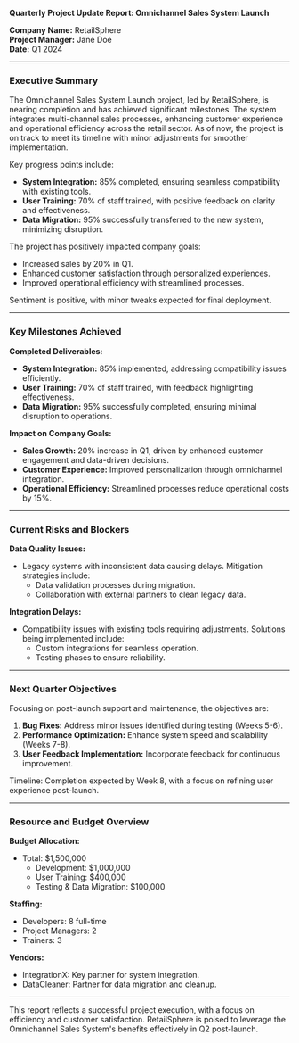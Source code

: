 

**Quarterly Project Update Report: Omnichannel Sales System Launch**

**Company Name:** RetailSphere  
**Project Manager:** Jane Doe  
**Date:** Q1 2024

---

### Executive Summary

The Omnichannel Sales System Launch project, led by RetailSphere, is nearing completion and has achieved significant milestones. The system integrates multi-channel sales processes, enhancing customer experience and operational efficiency across the retail sector. As of now, the project is on track to meet its timeline with minor adjustments for smoother implementation.

Key progress points include:
- **System Integration:** 85% completed, ensuring seamless compatibility with existing tools.
- **User Training:** 70% of staff trained, with positive feedback on clarity and effectiveness.
- **Data Migration:** 95% successfully transferred to the new system, minimizing disruption.

The project has positively impacted company goals:
- Increased sales by 20% in Q1.
- Enhanced customer satisfaction through personalized experiences.
- Improved operational efficiency with streamlined processes.

Sentiment is positive, with minor tweaks expected for final deployment.

---

### Key Milestones Achieved

**Completed Deliverables:**
- **System Integration:** 85% implemented, addressing compatibility issues efficiently.
- **User Training:** 70% of staff trained, with feedback highlighting effectiveness.
- **Data Migration:** 95% successfully completed, ensuring minimal disruption to operations.

**Impact on Company Goals:**
- **Sales Growth:** 20% increase in Q1, driven by enhanced customer engagement and data-driven decisions.
- **Customer Experience:** Improved personalization through omnichannel integration.
- **Operational Efficiency:** Streamlined processes reduce operational costs by 15%.

---

### Current Risks and Blockers

**Data Quality Issues:**
- Legacy systems with inconsistent data causing delays. Mitigation strategies include:
  - Data validation processes during migration.
  - Collaboration with external partners to clean legacy data.

**Integration Delays:**
- Compatibility issues with existing tools requiring adjustments. Solutions being implemented include:
  - Custom integrations for seamless operation.
  - Testing phases to ensure reliability.

---

### Next Quarter Objectives

Focusing on post-launch support and maintenance, the objectives are:
1. **Bug Fixes:** Address minor issues identified during testing (Weeks 5-6).
2. **Performance Optimization:** Enhance system speed and scalability (Weeks 7-8).
3. **User Feedback Implementation:** Incorporate feedback for continuous improvement.

Timeline: Completion expected by Week 8, with a focus on refining user experience post-launch.

---

### Resource and Budget Overview

**Budget Allocation:**
- Total: $1,500,000
  - Development: $1,000,000
  - User Training: $400,000
  - Testing & Data Migration: $100,000

**Staffing:**
- Developers: 8 full-time
- Project Managers: 2
- Trainers: 3

**Vendors:**
- IntegrationX: Key partner for system integration.
- DataCleaner: Partner for data migration and cleanup.

---

This report reflects a successful project execution, with a focus on efficiency and customer satisfaction. RetailSphere is poised to leverage the Omnichannel Sales System's benefits effectively in Q2 post-launch.